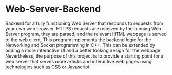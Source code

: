 # Web-Server-Backend
Backend for a fully functioning Web Server that responds to requests from your own web browser. HTTPS requests are received by the running Web Server program, they are parsed, and the relevant HTML webpage is served to the web client. This program implements the backend logic for the Networking and Socket programming in C++. This can be extended by adding a more interactive UI and a better looking design for the webpage. Nevertheless, the purpose of this project is to provide a starting point for a web server that serves more artistic and interactive web pages using technologies such as CSS or Javascript.
